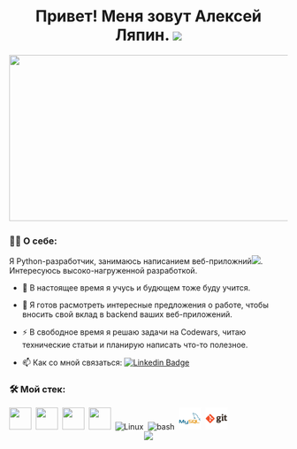 <div align="center">
  <h1>
  Привет! Меня зовут Алексей Ляпин.
  <img src="https://media.giphy.com/media/hvRJCLFzcasrR4ia7z/giphy.gif" width="30px"/>
  </h1>
  <img src="https://media.giphy.com/media/dWesBcTLavkZuG35MI/giphy.gif" width="600" height="300"/>
</div>

### :woman_technologist: О себе:

Я Python-разработчик, занимаюсь написанием веб-приложний<img src="https://media.giphy.com/media/WUlplcMpOCEmTGBtBW/giphy.gif" width="30">. Интересуюсь высоко-нагруженной разработкой.

- :seedling: В настоящее время я учусь и будющем тоже буду учится.

- :telescope: Я готов расмотреть интересные предложения о работе, чтобы вносить свой вклад в backend ваших веб-приложений.

- :zap: В свободное время я решаю задачи на Codewars, читаю технические статьи и планирую написать что-то полезное.

- :mailbox: Как со мной связаться: [![Linkedin Badge](https://img.shields.io/badge/-Telegram-blue?style=flat&logo=telegram&logoColor=white)](https://t.me/alekseilyapin)

### :hammer_and_wrench: Мой стек:

<div>
  <img src="https://cdn.jsdelivr.net/gh/devicons/devicon/icons/python/python-original-wordmark.svg" width="40" height="40"/>&nbsp;
  <img src="https://cdn.jsdelivr.net/gh/devicons/devicon/icons/django/django-plain-wordmark.svg" width="40" height="40"/>&nbsp;
  <img src="https://cdn.jsdelivr.net/gh/devicons/devicon/icons/postgresql/postgresql-plain-wordmark.svg" width="40" height="40"/>&nbsp;
  <img src="https://cdn.jsdelivr.net/gh/devicons/devicon/icons/docker/docker-original-wordmark.svg" width="40" height="40"/>&nbsp;
  <img src="https://cdn.jsdelivr.net/gh/devicons/devicon/icons/linux/linux-original.svg" title="Linux" alt="Linux" width="40" height="40"/>&nbsp;
  <img src="https://cdn.jsdelivr.net/gh/devicons/devicon/icons/bash/bash-plain.svg" title="bash" alt="bash" width="40" height="40"/>&nbsp;
  <img src="https://github.com/devicons/devicon/blob/master/icons/mysql/mysql-original-wordmark.svg" title="MySQL"  alt="MySQL" width="40" height="40"/>&nbsp;
  <img src="https://github.com/devicons/devicon/blob/master/icons/git/git-original-wordmark.svg" title="Git" **alt="Git" width="40" height="40"/>
</div>

<div id="header" align="center">
  <img src="https://media.giphy.com/media/M9gbBd9nbDrOTu1Mqx/giphy.gif" width="100"/>
</div>
<div id="header" align="center">
  <img src="https://komarev.com/ghpvc/?username=Aleksey-Lyap&style=flat-square&color=blue" alt=""/>
</div>
